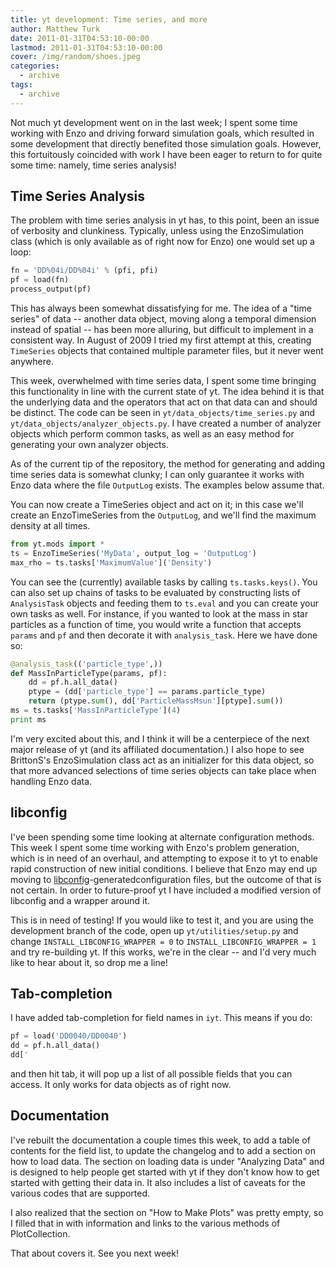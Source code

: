 ```yaml
---
title: yt development: Time series, and more
author: Matthew Turk
date: 2011-01-31T04:53:10-00:00
lastmod: 2011-01-31T04:53:10-00:00
cover: /img/random/shoes.jpeg
categories:
  - archive
tags:
  - archive
---
```

Not much yt development went on in the last week; I spent some time
working with Enzo and driving forward simulation goals, which resulted
in some development that directly benefited those simulation goals.
However, this fortuitously coincided with work I have been eager to
return to for quite some time: namely, time series analysis!

## Time Series Analysis

The problem with time series analysis in yt has, to this point, been an
issue of verbosity and clunkiness. Typically, unless using the
EnzoSimulation class (which is only available as of right now for Enzo)
one would set up a loop:

``` python
fn = 'DD%04i/DD%04i' % (pfi, pfi)
pf = load(fn)
process_output(pf)
```

This has always been somewhat dissatisfying for me. The idea of a "time
series" of data -- another data object, moving along a temporal
dimension instead of spatial -- has been more alluring, but difficult to
implement in a consistent way. In August of 2009 I tried my first
attempt at this, creating `TimeSeries` objects that contained multiple
parameter files, but it never went anywhere.

This week, overwhelmed with time series data, I spent some time bringing
this functionality in line with the current state of yt. The idea behind
it is that the underlying data and the operators that act on that data
can and should be distinct. The code can be seen in
`yt/data_objects/time_series.py` and
`yt/data_objects/analyzer_objects.py`. I have created a number of
analyzer objects which perform common tasks, as well as an easy method
for generating your own analyzer objects.

As of the current tip of the repository, the method for generating and
adding time series data is somewhat clunky; I can only guarantee it
works with Enzo data where the file `OutputLog` exists. The examples
below assume that.

You can now create a TimeSeries object and act on it; in this case we'll
create an EnzoTimeSeries from the `OutputLog`, and we'll find the
maximum density at all times.

``` python
from yt.mods import *
ts = EnzoTimeSeries('MyData', output_log = 'OutputLog')
max_rho = ts.tasks['MaximumValue']('Density')
```

You can see the (currently) available tasks by calling
`ts.tasks.keys()`. You can also set up chains of tasks to be evaluated
by constructing lists of `AnalysisTask` objects and feeding them to
`ts.eval` and you can create your own tasks as well. For instance, if
you wanted to look at the mass in star particles as a function of time,
you would write a function that accepts `params` and `pf` and then
decorate it with `analysis_task`. Here we have done so:

``` python
@analysis_task(('particle_type',))
def MassInParticleType(params, pf):
    dd = pf.h.all_data()
    ptype = (dd['particle_type'] == params.particle_type)
    return (ptype.sum(), dd['ParticleMassMsun'][ptype].sum())
ms = ts.tasks['MassInParticleType'](4)
print ms
```

I'm very excited about this, and I think it will be a centerpiece of the
next major release of yt (and its affiliated documentation.) I also hope
to see BrittonS's EnzoSimulation class act as an initializer for this
data object, so that more advanced selections of time series objects can
take place when handling Enzo data.

## libconfig

I've been spending some time looking at alternate configuration methods.
This week I spent some time working with Enzo's problem generation,
which is in need of an overhaul, and attempting to expose it to yt to
enable rapid construction of new initial conditions. I believe that Enzo
may end up moving to
[libconfig](http://www.hyperrealm.com/libconfig/)-generatedconfiguration
files, but the outcome of that is not certain. In order to future-proof
yt I have included a modified version of libconfig and a wrapper around
it.

This is in need of testing! If you would like to test it, and you are
using the development branch of the code, open up
`yt/utilities/setup.py` and change `INSTALL_LIBCONFIG_WRAPPER = 0` to
`INSTALL_LIBCONFIG_WRAPPER = 1` and try re-building yt. If this works,
we're in the clear -- and I'd very much like to hear about it, so drop
me a line!

## Tab-completion

I have added tab-completion for field names in `iyt`. This means if you
do:

``` python
pf = load('DD0040/DD0040')
dd = pf.h.all_data()
dd['
```

and then hit tab, it will pop up a list of all possible fields that you
can access. It only works for data objects as of right now.

## Documentation

I've rebuilt the documentation a couple times this week, to add a table
of contents for the field list, to update the changelog and to add a
section on how to load data. The section on loading data is under
"Analyzing Data" and is designed to help people get started with yt if
they don't know how to get started with getting their data in. It also
includes a list of caveats for the various codes that are supported.

I also realized that the section on "How to Make Plots" was pretty
empty, so I filled that in with information and links to the various
methods of PlotCollection.

That about covers it. See you next week!
